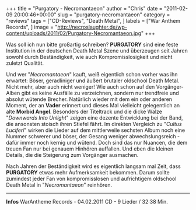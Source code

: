 +++
title = "Purgatory - Necromantaeon"
author = "Chris"
date = "2011-02-09 20:00:46+00:00"
slug = "purgatory-necromantaeon"
category = "reviews"
tags = ["CD-Reviews", "Death Metal", ]
labels = ["War Anthem Records", ]
image = "http://necroslaughter.de/wp-content/uploads/2011/02/Purgatory-Necromantaeon.jpg"
+++

Was soll ich nun bitte großartig schreiben? **PURGATORY** sind eine feste Institution in der deutschen Death Metal Szene und überzeugen seit Jahren sowohl durch Beständigkeit, wie auch Kompromisslosigkeit und nicht zuletzt Qualität.

Und wer "_Necromantaeon_" kauft, weiß eigentlich schon vorher was ihn erwartet: Böser, geradliniger und äußert brutaler oldschool Death Metal. Nicht mehr, aber auch nicht weniger! Wie auch schon auf den Vorgänger-Alben gibt es keine Ausfälle zu verzeichnen, sondern nur trendfreie und absolut wütende Brecher. Natürlich wieder mit dem ein oder anderen Moment, der an **Vader** erinnert und dieses Mal vielleicht gelegentlich an alte **Morbid Angel**. Besonders der Titeltrack und die dicke Walze "_Downwards Into Unlight_" zeigen eine dezente Entwicklung bei der Band, die ansonsten stoisch ihren Stiefel fährt.
Im direkten Vergleich zu "_Cultus Luciferi_" wirken die Lieder auf dem mittlerweile sechsten Album noch eine Nummer schwerer und böser, der Gesang weniger abwechslungsreich - dafür immer noch kernig und wütend. Doch sind das nur Nuancen, die dem treuen Fan nur bei genauem Hinhören auffallen. Und eben die kleinen Details, die die Steigerung zum Vorgänger ausmachen.

Nach Jahren der Beständigkeit wird es eigentlich langsam mal Zeit, dass **PURGATORY** etwas mehr Aufmerksamkeit bekommen. Darum sollte zumindest jeder Fan von kompromisslosen und aufrichtigem oldschool Death Metal in "_Necromantaeon_" reinhören.





---
**Infos**
WarAntheme Records - 04.02.2011
CD - 9 Lieder / 32:38 Min.
